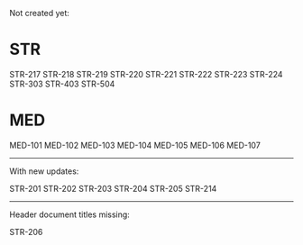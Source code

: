 Not created yet:

# STR

STR-217
STR-218
STR-219
STR-220
STR-221
STR-222
STR-223
STR-224
STR-303
STR-403
STR-504

# MED

MED-101
MED-102
MED-103
MED-104
MED-105
MED-106
MED-107

---

With new updates:

STR-201
STR-202
STR-203
STR-204
STR-205
STR-214

---

Header document titles missing:

STR-206
